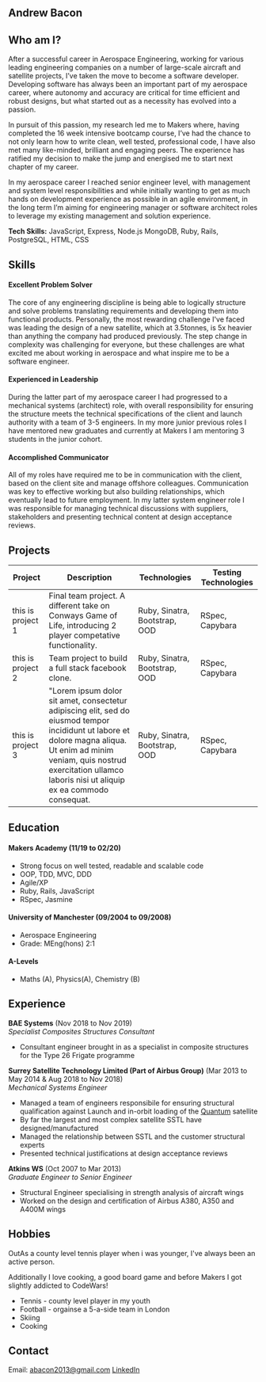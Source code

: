 ## Andrew Bacon

## Who am I?

After a successful career in Aerospace Engineering, working for various leading engineering companies on a number of large-scale aircraft and satellite projects, I’ve taken the move to become a software developer. Developing software has always been an important part of my aerospace career, where autonomy and accuracy are critical for time efficient and robust designs, but what started out as a necessity has evolved into a passion.

In pursuit of this passion, my research led me to Makers where, having completed the 16 week intensive bootcamp course, I’ve had the chance to not only learn how to write clean, well tested, professional code, I have also met many like-minded, brilliant and engaging peers. The experience has ratified my decision to make the jump and energised me to start next chapter of my career.

In my aerospace career I reached senior engineer level, with management and system level responsibilities and while initially wanting to get as much hands on development experience as possible in an agile environment, in the long term I’m aiming for engineering manager or software architect roles to leverage my existing management and solution experience.

**Tech Skills:** JavaScript, Express, Node.js MongoDB, Ruby, Rails, PostgreSQL, HTML, CSS

## Skills

#### Excellent Problem Solver

The core of any engineering discipline is being able to logically structure and solve problems translating requirements and developing them into functional products. Personally, the most rewarding challenge I've faced was leading the design of a new satellite, which at 3.5tonnes, is 5x heavier than anything the company had produced previously. The step change in complexity was challenging for everyone, but these challenges are what excited me about working in aerospace and what inspire me to be a software engineer.

#### Experienced in Leadership

During the latter part of my aerospace career I had progressed to a mechanical systems (architect) role, with overall responsibility for ensuring the structure meets the technical specifications of the client and launch authority with a team of 3-5 engineers. In my more junior previous roles I have mentored new graduates and currently at Makers I am mentoring 3 students in the junior cohort.

#### Accomplished Communicator

All of my roles have required me to be in communication with the client, based on the client site and manage offshore colleagues. Communication was key to effective working but also building relationships, which eventually lead to future employment. In my latter system engineer role I was responsible for managing technical discussions with suppliers, stakeholders and presenting technical content at design acceptance reviews.

## Projects

| Project           | Description                                                                                                                                                                                                                              | Technologies                  | Testing Technologies |
| ----------------- | ---------------------------------------------------------------------------------------------------------------------------------------------------------------------------------------------------------------------------------------- | ----------------------------- | -------------------- |
| this is project 1 | Final team project. A different take on Conways Game of Life, introducing 2 player competative functionality.                                                                                                                            | Ruby, Sinatra, Bootstrap, OOD | RSpec, Capybara      |
| this is project 2 | Team project to build a full stack facebook clone.                                                                                                                                                                                       | Ruby, Sinatra, Bootstrap, OOD | RSpec, Capybara      |
| this is project 3 | "Lorem ipsum dolor sit amet, consectetur adipiscing elit, sed do eiusmod tempor incididunt ut labore et dolore magna aliqua. Ut enim ad minim veniam, quis nostrud exercitation ullamco laboris nisi ut aliquip ex ea commodo consequat. | Ruby, Sinatra, Bootstrap, OOD | RSpec, Capybara      |

## Education

#### Makers Academy (11/19 to 02/20)

- Strong focus on well tested, readable and scalable code
- OOP, TDD, MVC, DDD
- Agile/XP
- Ruby, Rails, JavaScript
- RSpec, Jasmine

#### University of Manchester (09/2004 to 09/2008)

- Aerospace Engineering
- Grade: MEng(hons) 2:1

#### A-Levels

- Maths (A), Physics(A), Chemistry (B)

## Experience

**BAE Systems** (Nov 2018 to Nov 2019)  
_Specialist Composites Structures Consultant_

- Consultant engineer brought in as a specialist in composite structures for the Type 26 Frigate programme

**Surrey Satellite Technology Limited (Part of Airbus Group)** (Mar 2013 to May 2014 & Aug 2018 to Nov 2018)  
_Mechanical Systems Engineer_

- Managed a team of engineers responsibile for ensuring structural qualification against Launch and in-orbit loading of the [Quantum](http://www.esa.int/Applications/Telecommunications_Integrated_Applications/Quantum) satellite
- By far the largest and most complex satellite SSTL have designed/manufactured
- Managed the relationship between SSTL and the customer structural experts
- Presented technical justifications at design acceptance reviews

**Atkins WS** (Oct 2007 to Mar 2013)  
_Graduate Engineer to Senior Engineer_

- Structural Engineer specialising in strength analysis of aircraft wings
- Worked on the design and certification of Airbus A380, A350 and A400M wings

## Hobbies

OutAs a county level tennis player when i was younger, I've always been an active person.

Additionally I love cooking, a good board game and before Makers I got slightly addicted to CodeWars!

- Tennis - county level player in my youth
- Football - orgainse a 5-a-side team in London
- Skiing
- Cooking

## Contact

Email: abacon2013@gmail.com
[LinkedIn]()
